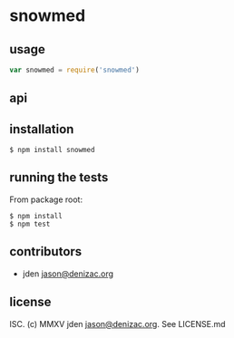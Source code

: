 # snowmed


## usage
```js
var snowmed = require('snowmed')
```


## api


## installation

    $ npm install snowmed


## running the tests

From package root:

    $ npm install
    $ npm test


## contributors

- jden <jason@denizac.org>


## license

ISC. (c) MMXV jden <jason@denizac.org>. See LICENSE.md
